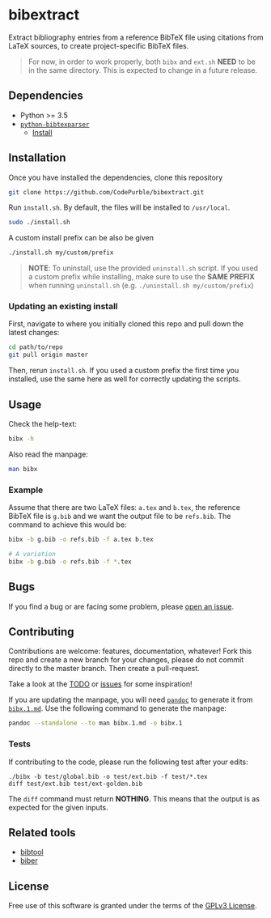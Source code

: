 # bibextract

Extract bibliography entries from a reference BibTeX file using citations from
LaTeX sources, to create project-specific BibTeX files.

> For now, in order to work properly, both `bibx` and `ext.sh` **NEED** to be
> in the same directory. This is expected to change in a future release.

## Dependencies

- Python >= 3.5
- [`python-bibtexparser`](https://github.com/sciunto-org/python-bibtexparser)
  - [Install](https://bibtexparser.readthedocs.io/en/master/install.html#how-to-install)

## Installation

Once you have installed the dependencies, clone this repository

```sh
git clone https://github.com/CodePurble/bibextract.git
```

Run `install.sh`. By default, the files will be installed to `/usr/local`.

```sh
sudo ./install.sh
```

A custom install prefix can be also be given

```sh
./install.sh my/custom/prefix
```

> **NOTE**: To uninstall, use the provided `uninstall.sh` script. If you used a
> custom prefix while installing, make sure to use the **SAME PREFIX** when
> running `uninstall.sh` (e.g. `./uninstall.sh my/custom/prefix`)

### Updating an existing install

First, navigate to where you initially cloned this repo and pull down the latest changes:

```sh
cd path/to/repo
git pull origin master
```

Then, rerun `install.sh`. If you used a custom prefix the first time you
installed, use the same here as well for correctly updating the scripts.

## Usage

Check the help-text:

```sh
bibx -h
```

Also read the manpage:

```sh
man bibx
```

### Example

Assume that there are two LaTeX files: `a.tex` and `b.tex`, the reference
BibTeX file is `g.bib` and we want the output file to be `refs.bib`. The
command to achieve this would be:

```sh
bibx -b g.bib -o refs.bib -f a.tex b.tex

# A variation
bibx -b g.bib -o refs.bib -f *.tex
```

## Bugs

If you find a bug or are facing some problem, please [open an
issue](https://github.com/CodePurble/bibextract/issues/new/choose).

## Contributing

Contributions are welcome: features, documentation, whatever! Fork this repo
and create a new branch for your changes, please do not commit directly to the
master branch. Then create a pull-request.

Take a look at the [TODO](./TOOD.md) or
[issues](https://github.com/CodePurble/bibextract/issues) for some inspiration!

If you are updating the manpage, you will need
[`pandoc`](https://pandoc.org/index.html) to generate it from
[`bibx.1.md`](./bibx.1.md). Use the following command to generate the manpage:

```sh
pandoc --standalone --to man bibx.1.md -o bibx.1
```

### Tests

If contributing to the code, please run the following test after your edits:

```
./bibx -b test/global.bib -o test/ext.bib -f test/*.tex
diff test/ext.bib test/ext-golden.bib
```

The `diff` command must return **NOTHING**. This means that the output is as
expected for the given inputs.

## Related tools
* [bibtool](https://github.com/ge-ne/bibtool)
* [biber](https://github.com/plk/biber)

## License

Free use of this software is granted under the terms of the [GPLv3
License](https://github.com/CodePurble/bibextract/blob/master/LICENSE).
